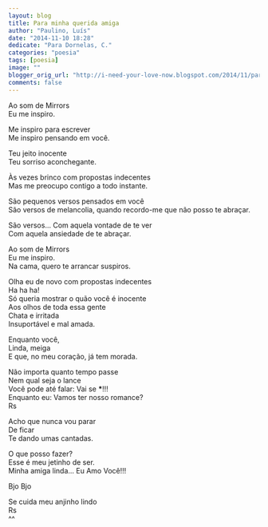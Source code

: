 ```yaml
---
layout: blog
title: Para minha querida amiga
author: "Paulino, Luís"
date: "2014-11-10 18:28"
dedicate: "Para Dornelas, C."
categories: "poesia"
tags: [poesia]
image: ""
blogger_orig_url: "http://i-need-your-love-now.blogspot.com/2014/11/para-minha-querida-amiga.html"
comments: false
---
```


Ao som de Mirrors\
Eu me inspiro.

Me inspiro para escrever\
Me inspiro pensando em você.

Teu jeito inocente\
Teu sorriso aconchegante.

Às vezes brinco com propostas indecentes\
Mas me preocupo contigo a todo instante.

São pequenos versos pensados em você\
São versos de melancolia, quando recordo-me que não posso te abraçar.

São versos... Com aquela vontade de te ver\
Com aquela ansiedade de te abraçar.

Ao som de Mirrors\
Eu me inspiro.\
Na cama, quero te arrancar suspiros.

Olha eu de novo com propostas indecentes\
Ha ha ha!\
Só queria mostrar o quão você é inocente\
Aos olhos de toda essa gente\
Chata e irritada\
Insuportável e mal amada.

Enquanto você,\
Linda, meiga\
E que, no meu coração, já tem morada.

Não importa quanto tempo passe\
Nem qual seja o lance\
Você pode até falar: Vai se **\***!!!\
Enquanto eu: Vamos ter nosso romance?\
Rs

Acho que nunca vou parar\
De ficar\
Te dando umas cantadas.

O que posso fazer?\
Esse é meu jetinho de ser.\
Minha amiga linda... Eu Amo Você!!!

Bjo Bjo

Se cuida meu anjinho lindo\
Rs\
^^
